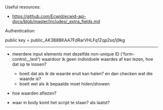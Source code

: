 Useful resources:

- https://github.com/Ecwid/ecwid-api-docs/blob/master/includes/_extra_fields.md

Authentication:
<!-- public key is for reading access -->
public key = public_AK3B8BKAA7FdRarVHLFq1Zqp2sq1j9kg

<!-- private key is for modifying access -->



___

- meerdere input elements met dezelfde non-unique ID ('form-control__text') waardoor ik geen individuele waardes af kan lezen, hoe dat op te lossen?
  - boeit dat als ik de waarde eruit kan halen? en dan checken wat die waarde is?
  - boeit wel als ik bepaalde moet hiden/showen

- hoe waarden aflezen?

- waar in body komt het script te staan? als laatst?